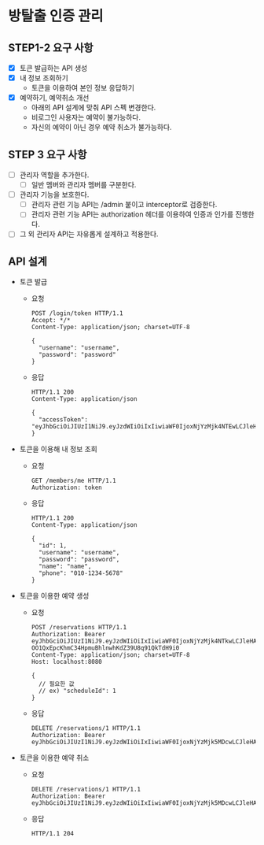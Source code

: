 # 방탈출 인증 관리

## STEP1-2 요구 사항
- [x] 토큰 발급하는 API 생성
- [x] 내 정보 조회하기
  - 토큰을 이용하여 본인 정보 응답하기
- [x] 예약하기, 예약취소 개선
  - 아래의 API 설계에 맞춰 API 스펙 변경한다.
  - 비로그인 사용자는 예약이 불가능하다.
  - 자신의 예약이 아닌 경우 예약 취소가 불가능하다.

## STEP 3 요구 사항
- [ ] 관리자 역할을 추가한다.
  - [ ] 일반 멤버와 관리자 멤버를 구분한다.
- [ ] 관리자 기능을 보호한다.
  - [ ] 관리자 관련 기능 API는 /admin 붙이고 interceptor로 검증한다.
  - [ ] 관리자 관련 기능 API는 authorization 헤더를 이용하여 인증과 인가를 진행한다.
- [ ] 그 외 관리자 API는 자유롭게 설계하고 적용한다.

## API 설계
- 토큰 발급
  - 요청
    ```
    POST /login/token HTTP/1.1
    Accept: */*
    Content-Type: application/json; charset=UTF-8

    {
      "username": "username",
      "password": "password"
    }
    ```
  - 응답
    ```
    HTTP/1.1 200 
    Content-Type: application/json
    
    {
      "accessToken": "eyJhbGciOiJIUzI1NiJ9.eyJzdWIiOiIxIiwiaWF0IjoxNjYzMjk4NTEwLCJleHAiOjE2NjMzMDIxMTAsInJvbGUiOiJBRE1JTiJ9.7pxE1cjS51snIrfk21m2Nw0v08HCjgkRD2WSxTK318M"
    }
    ```
- 토큰을 이용해 내 정보 조회
  - 요청
    ```
    GET /members/me HTTP/1.1
    Authorization: token 
    ```
  - 응답
    ```
    HTTP/1.1 200 
    Content-Type: application/json

    {
      "id": 1,
      "username": "username",
      "password": "password",
      "name": "name",
      "phone": "010-1234-5678"
    }      
    ```

- 토큰을 이용한 예약 생성
  - 요청
    ```
    POST /reservations HTTP/1.1
    Authorization: Bearer eyJhbGciOiJIUzI1NiJ9.eyJzdWIiOiIxIiwiaWF0IjoxNjYzMjk4NTkwLCJleHAiOjE2NjMzMDIxOTAsInJvbGUiOiJBRE1JTiJ9.-OO1QxEpcKhmC34HpmuBhlnwhKdZ39U8q91QkTdH9i0
    Content-Type: application/json; charset=UTF-8
    Host: localhost:8080

    {
      // 필요한 값
      // ex) "scheduleId": 1
    }
    ```
  - 응답
    ```
    DELETE /reservations/1 HTTP/1.1
    Authorization: Bearer eyJhbGciOiJIUzI1NiJ9.eyJzdWIiOiIxIiwiaWF0IjoxNjYzMjk5MDcwLCJleHAiOjE2NjMzMDI2NzAsInJvbGUiOiJBRE1JTiJ9.zgz7h7lrKLNw4wP9I0W8apQnMUn3WHnmqQ1N2jNqwlQ
    ```
- 토큰을 이용한 예약 취소
  - 요청
    ```
    DELETE /reservations/1 HTTP/1.1
    Authorization: Bearer eyJhbGciOiJIUzI1NiJ9.eyJzdWIiOiIxIiwiaWF0IjoxNjYzMjk5MDcwLCJleHAiOjE2NjMzMDI2NzAsInJvbGUiOiJBRE1JTiJ9.zgz7h7lrKLNw4wP9I0W8apQnMUn3WHnmqQ1N2jNqwlQ
    ```
  - 응답
    ```
    HTTP/1.1 204 
    ```
